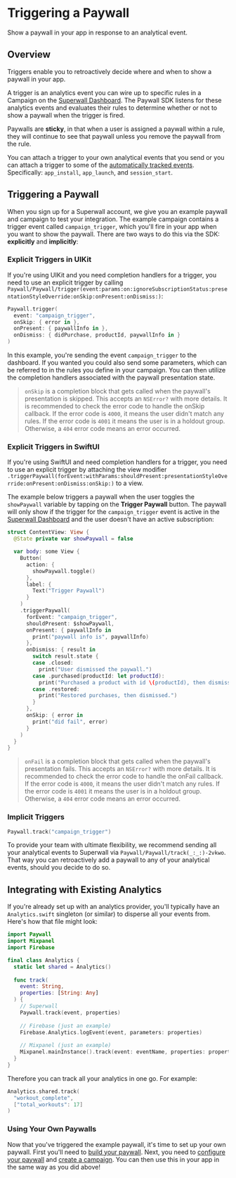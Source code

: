 # Triggering a Paywall

Show a paywall in your app in response to an analytical event.

## Overview

Triggers enable you to retroactively decide where and when to show a paywall in your app.

A trigger is an analytics event you can wire up to specific rules in a Campaign on the [Superwall Dashboard](https://superwall.com/dashboard). The Paywall SDK listens for these analytics events and evaluates their rules to determine whether or not to show a paywall when the trigger is fired.

Paywalls are **sticky**, in that when a user is assigned a paywall within a rule, they will continue to see that paywall unless you remove the paywall from the rule.

You can attach a trigger to your own analytical events that you send or you can attach a trigger to some of the [automatically tracked events](<doc:AutomaticallyTrackedEvents>). Specifically: `app_install`, `app_launch`, and `session_start`.

## Triggering a Paywall

When you sign up for a Superwall account, we give you an example paywall and campaign to test your integration. The example campaign contains a trigger event called `campaign_trigger`, which you'll fire in your app when you want to show the paywall. There are two ways to do this via the SDK: **explicitly** and **implicitly**:

### Explicit Triggers in UIKit

If you're using UIKit and you need completion handlers for a trigger, you need to use an explicit trigger by calling ``Paywall/Paywall/trigger(event:params:on:ignoreSubscriptionStatus:presentationStyleOverride:onSkip:onPresent:onDismiss:)``:

```swift
Paywall.trigger(
  event: "campaign_trigger",
  onSkip: { error in }, 
  onPresent: { paywallInfo in }, 
  onDismiss: { didPurchase, productId, paywallInfo in }
)
```

In this example, you're sending the event `campaign_trigger` to the dashboard. If you wanted you could also send some parameters, which can be referred to in the rules you define in your campaign. You can then utilize the completion handlers associated with the paywall presentation state.

> `onSkip` is a completion block that gets called when the paywall's presentation is skipped. This accepts an `NSError?` with more details. It is recommended to check the error code to handle the onSkip callback. If the error code is `4000`, it means the user didn't match any rules. If the error code is `4001` it means the user is in a holdout group. Otherwise, a `404` error code means an error occurred.

### Explicit Triggers in SwiftUI

If you're using SwiftUI and need completion handlers for a trigger, you need to use an explicit trigger by attaching the view modifier `.triggerPaywall(forEvent:withParams:shouldPresent:presentationStyleOverride:onPresent:onDismiss:onSkip:)` to a view.

The example below triggers a paywall when the user toggles the `showPaywall` variable by tapping on the **Trigger Paywall** button. The paywall will only show if the trigger for the `campaign_trigger` event is active in the [Superwall Dashboard](https://superwall.com/dashboard) and the user doesn't have an active subscription:

```swift
struct ContentView: View {
  @State private var showPaywall = false

  var body: some View {
    Button(
      action: {
        showPaywall.toggle()
      },
      label: {
        Text("Trigger Paywall")
      }
    )
    .triggerPaywall(
      forEvent: "campaign_trigger",
      shouldPresent: $showPaywall,
      onPresent: { paywallInfo in
        print("paywall info is", paywallInfo)
      },
      onDismiss: { result in
        switch result.state {
        case .closed:
          print("User dismissed the paywall.")
        case .purchased(productId: let productId):
          print("Purchased a product with id \(productId), then dismissed.")
        case .restored:
          print("Restored purchases, then dismissed.")
        }
      },
      onSkip: { error in
        print("did fail", error)
      }
    )
  }
}
```

> `onFail` is a completion block that gets called when the paywall's presentation fails. This accepts an `NSError?` with more details. It is recommended to check the error code to handle the onFail callback. If the error code is `4000`, it means the user didn't match any rules. If the error code is `4001` it means the user is in a holdout group. Otherwise, a `404` error code means an error occurred.

### Implicit Triggers

```swift
Paywall.track("campaign_trigger")
```

To provide your team with ultimate flexibility, we recommend sending all your analytical events to Superwall via ``Paywall/Paywall/track(_:_:)-2vkwo``. That way you can retroactively add a paywall to any of your analytical events, should you decide to do so.

## Integrating with Existing Analytics

If you're already set up with an analytics provider, you'll typically have an `Analytics.swift` singleton (or similar) to disperse all your events from. Here's how that file might look:

```swift
import Paywall
import Mixpanel
import Firebase

final class Analytics {
  static let shared = Analytics()
  
  func track(
    event: String,
    properties: [String: Any]
  ) {
    // Superwall
    Paywall.track(event, properties)
    
    // Firebase (just an example)
    Firebase.Analytics.logEvent(event, parameters: properties)
    
    // Mixpanel (just an example)
    Mixpanel.mainInstance().track(event: eventName, properties: properties)
  }
}
```

Therefore you can track all your analytics in one go. For example:
  
```swift
Analytics.shared.track(
  "workout_complete",
  ["total_workouts": 17]
)
```

### Using Your Own Paywalls

Now that you've triggered the example paywall, it's time to set up your own paywall. First you'll need to [build your paywall](https://docs.superwall.com/docs/overview). Next, you need to [configure your paywall](https://docs.superwall.com/docs/configuring-a-paywall) and [create a campaign](https://docs.superwall.com/docs/campaigns). You can then use this in your app in the same way as you did above!
